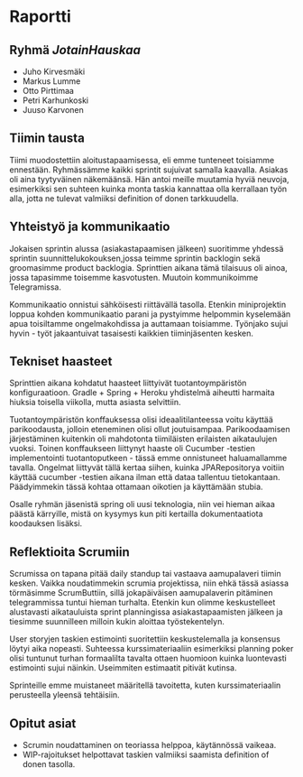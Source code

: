 # Raportti

## Ryhmä *JotainHauskaa*

* Juho Kirvesmäki
* Markus Lumme
* Otto Pirttimaa
* Petri Karhunkoski
* Juuso Karvonen

## Tiimin tausta

Tiimi muodostettiin aloitustapaamisessa, eli emme tunteneet toisiamme ennestään. Ryhmässämme kaikki sprintit sujuivat samalla kaavalla. Asiakas oli aina tyytyväinen näkemäänsä. Hän antoi meille muutamia hyviä neuvoja, esimerkiksi sen suhteen kuinka monta taskia kannattaa olla kerrallaan työn alla, jotta ne tulevat valmiiksi definition of donen tarkkuudella.

## Yhteistyö ja kommunikaatio

Jokaisen sprintin alussa (asiakastapaamisen jälkeen) suoritimme yhdessä sprintin suunnittelukokouksen,jossa teimme sprintin backlogin sekä groomasimme product backlogia. Sprinttien aikana tämä tilaisuus oli ainoa, jossa tapasimme toisemme kasvotusten. Muutoin kommunikoimme Telegramissa.

Kommunikaatio onnistui sähköisesti riittävällä tasolla. Etenkin miniprojektin loppua kohden kommunikaatio parani ja pystyimme helpommin kyselemään apua toisiltamme ongelmakohdissa ja auttamaan toisiamme. Työnjako sujui hyvin - työt jakaantuivat tasaisesti kaikkien tiiminjäsenten kesken.

## Tekniset haasteet

Sprinttien aikana kohdatut haasteet liittyivät tuotantoympäristön konfiguraatioon. Gradle + Spring + Heroku yhdistelmä aiheutti harmaita hiuksia toisella viikolla, mutta asiasta selvittiin.

Tuotantoympäristön konffauksessa olisi ideaalitilanteessa voitu käyttää parikoodausta, jolloin eteneminen olisi ollut joutuisampaa. Parikoodaamisen järjestäminen kuitenkin oli mahdotonta tiimiläisten erilaisten aikataulujen vuoksi. Toinen konffaukseen liittynyt haaste oli Cucumber -testien implementointi tuotantoputkeen - tässä emme onnistuneet haluamallamme tavalla. Ongelmat liittyvät tällä kertaa siihen, kuinka JPARepositorya voitiin käyttää cucumber -testien aikana ilman että dataa tallentuu tietokantaan. Päädyimmekin tässä kohtaa ottamaan oikotien ja käyttämään stubia.

Osalle ryhmän jäsenistä spring oli uusi teknologia, niin vei hieman aikaa päästä kärryille, mistä on kysymys kun piti kertailla dokumentaatiota koodauksen lisäksi.

## Reflektioita Scrumiin

Scrumissa on tapana pitää daily standup tai vastaava aamupalaveri tiimin kesken. Vaikka noudatimmekin scrumia projektissa, niin ehkä tässä asiassa törmäsimme ScrumButtiin, sillä jokapäiväisen aamupalaverin pitäminen telegrammissa tuntui hieman turhalta. Etenkin kun olimme keskustelleet alustavasti aikatauluista sprint planningissa asiakastapaamisten jälkeen ja tiesimme suunnilleen milloin kukin aloittaa työstekentelyn.

User storyjen taskien estimointi suoritettiin keskustelemalla ja konsensus löytyi aika nopeasti. Suhteessa kurssimateriaaliin esimerkiksi planning poker olisi tuntunut turhan formaalilta tavalta ottaen huomioon kuinka luontevasti estimointi sujui näinkin. Useimmiten estimaatit pitivät kutinsa.

Sprinteille emme muistaneet määritellä tavoitetta, kuten kurssimateriaalin perusteella yleensä tehtäisiin.

## Opitut asiat

* Scrumin noudattaminen on teoriassa helppoa, käytännössä vaikeaa.
* WIP-rajoitukset helpottavat taskien valmiiksi saamista definition of donen tasolla.
